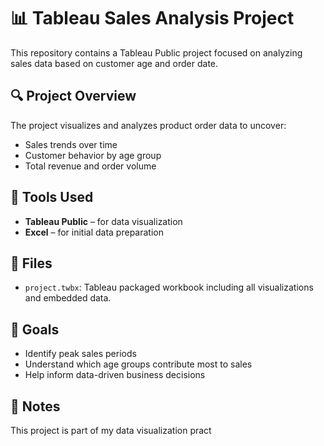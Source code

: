 # 📊 Tableau Sales Analysis Project

This repository contains a Tableau Public project focused on analyzing sales data based on customer age and order date.

## 🔍 Project Overview

The project visualizes and analyzes product order data to uncover:

- Sales trends over time  
- Customer behavior by age group  
- Total revenue and order volume

## 🧰 Tools Used

- **Tableau Public** – for data visualization  
- **Excel** – for initial data preparation  

## 📁 Files

- `project.twbx`: Tableau packaged workbook including all visualizations and embedded data.

## 📌 Goals

- Identify peak sales periods  
- Understand which age groups contribute most to sales  
- Help inform data-driven business decisions



## 📎 Notes

This project is part of my data visualization pract
